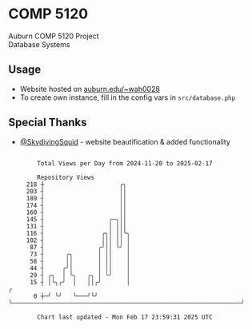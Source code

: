# COMP 5120
Auburn COMP 5120 Project  
Database Systems

## Usage
- Website hosted on [auburn.edu/~wah0028](https://webhome.auburn.edu/~wah0028/)
- To create own instance, fill in the config vars in `src/database.php`

## Special Thanks
- [@SkydivingSquid](https://github.com/SkydivingSquid) - website beautification & added functionality

```

        Total Views per Day from 2024-11-20 to 2025-02-17

        Repository Views
     218 ┼                     ╭╮
     203 ┤                     ││
     189 ┤                     ││
     174 ┤                     ││
     160 ┤                     ││
     145 ┤                  ╭─╮││
     131 ┤                  │ │││
     116 ┤                ╭╮│ ││╰╮
     102 ┤                │││ ││ │
      87 ┤               ╭╯││ ╰╯ │
      73 ┤      ╭╮       │ ││    │
      58 ┤      ││       │ ││    │
      44 ┤     ╭╯│       │ ││    │
      29 ┤ ╭╮  │ ╰╮   ╭╮ │ ╰╯    │
      15 ┤ │╰╮╭╯  │   ││╭╯       │                                                                ╭
       0 ┼─╯ ╰╯   ╰───╯╰╯        ╰────────────────────────────────────────────────────────────────╯

        Chart last updated - Mon Feb 17 23:59:31 2025 UTC
        
```
